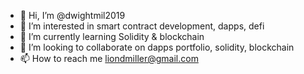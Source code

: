 - 👋 Hi, I’m @dwightmil2019
- 👀 I’m interested in smart contract development, dapps, defi
- 🌱 I’m currently learning Solidity & blockchain
- 💞️ I’m looking to collaborate on dapps portfolio, solidity, blockchain
- 📫 How to reach me liondmiller@gmail.com

<!---
dwightmil2019/dwightmil2019 is a ✨ special ✨ repository because its `README.md` (this file) appears on your GitHub profile.
You can click the Preview link to take a look at your changes.
--->
